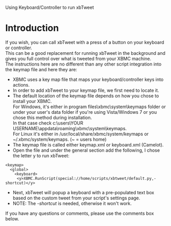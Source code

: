 Using Keyboard/Controller to run xbTweet

# Introduction #

If you wish, you can call xbTweet with a press of a button on your keyboard or controller.<br />
This can be a good replacement for running xbTweet in the background and gives you full control over what is tweeted from your XBMC machine.<br />
The instructions here are no different than any other script integration into the keymap file and here they are:<br />
  * XBMC uses a key map file that maps your keyboard/controller keys into actions.<br />
  * In order to add xbTweet to your keymap file, we first need to locate it.<br />
  * The default location of the keymap file depends on how you chose to install your XBMC.<br /> For Windows, it's either in program files\xbmc\system\keymaps folder or under your user's data folder if you're using Vista/Windows 7 or you chose this method during installation. <br />In that case check c:\users\YOUR USERNAME\appdata\roaming\xbmc\system\keymaps.<br />For Linux it's either in /usr/local/share/xbmc/system/keymaps or ~/.xbmc/system/keymaps. (~ = users home)<br />
  * The keymap file is called either keymap.xml or keyboard.xml (Camelot).<br />
  * Open the file and under the general section add the following, I chose the letter y to run xbTweet:
```
<keymap>
  <global>
    <keyboard>
	 <y>XBMC.RunScript(special://home/scripts/xbtweet/default.py,-shortcut)</y>
```
  * Next, xbTweet will popup a keyboard with a pre-populated text box based on the custom tweet from your script's settings page.<br />
  * NOTE: The <i>-shortcut</i> is needed, otherwise it won't work.

If you have any questions or comments, please use the comments box below.